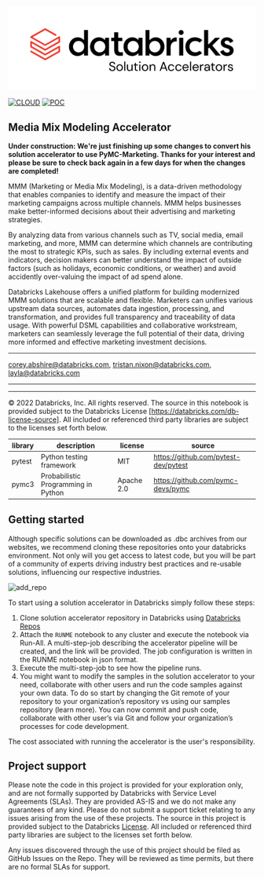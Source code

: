 ![image](https://github.com/databricks-industry-solutions/.github/raw/main/profile/solacc_logo_wide.png)

[![CLOUD](https://img.shields.io/badge/CLOUD-ALL-blue?logo=googlecloud&style=for-the-badge)](https://cloud.google.com/databricks)
[![POC](https://img.shields.io/badge/POC-10_days-green?style=for-the-badge)](https://databricks.com/try-databricks)


## Media Mix Modeling Accelerator

**Under construction: We're just finishing up some changes to convert his solution accelerator to use PyMC-Marketing. Thanks for your interest and please be sure to check back again in a few days for when the changes are completed!**

MMM (Marketing or Media Mix Modeling), is a data-driven methodology that enables companies to identify and measure the impact of their marketing campaigns across multiple channels.  MMM helps businesses make better-informed decisions about their advertising and marketing strategies. 

By analyzing data from various channels such as TV, social media, email marketing, and more, MMM can determine which channels are contributing the most to strategic KPIs, such as sales. By including external events and indicators, decision makers can better understand the impact of outside factors (such as holidays, economic conditions, or weather) and avoid accidently over-valuing the impact of ad spend alone.

Databricks Lakehouse offers a unified platform for building modernized MMM solutions that are scalable and flexible. Marketers can unifies various upstream data sources, automates data ingestion, processing, and transformation, and provides full transparency and traceability of data usage. With powerful DSML capabilities and collaborative workstream, marketers can seamlessly leverage the full potential of their data, driving more informed and effective marketing investment decisions. 


___
<corey.abshire@databricks.com>,  <tristan.nixon@databricks.com>,  <layla@databricks.com>

___

<arch image>

___

&copy; 2022 Databricks, Inc. All rights reserved. The source in this notebook is provided subject to the Databricks License [https://databricks.com/db-license-source].  All included or referenced third party libraries are subject to the licenses set forth below.

| library                                | description             | license    | source                                              |
|----------------------------------------|-------------------------|------------|-----------------------------------------------------|
| pytest                                 | Python testing framework      | MIT        | https://github.com/pytest-dev/pytest                      |
| pymc3 | Probabilistic Programming in Python | Apache 2.0 | https://github.com/pymc-devs/pymc |

## Getting started

Although specific solutions can be downloaded as .dbc archives from our websites, we recommend cloning these repositories onto your databricks environment. Not only will you get access to latest code, but you will be part of a community of experts driving industry best practices and re-usable solutions, influencing our respective industries. 

<img width="500" alt="add_repo" src="https://user-images.githubusercontent.com/4445837/177207338-65135b10-8ccc-4d17-be21-09416c861a76.png">

To start using a solution accelerator in Databricks simply follow these steps: 

1. Clone solution accelerator repository in Databricks using [Databricks Repos](https://www.databricks.com/product/repos)
2. Attach the `RUNME` notebook to any cluster and execute the notebook via Run-All. A multi-step-job describing the accelerator pipeline will be created, and the link will be provided. The job configuration is written in the RUNME notebook in json format. 
3. Execute the multi-step-job to see how the pipeline runs. 
4. You might want to modify the samples in the solution accelerator to your need, collaborate with other users and run the code samples against your own data. To do so start by changing the Git remote of your repository  to your organization’s repository vs using our samples repository (learn more). You can now commit and push code, collaborate with other user’s via Git and follow your organization’s processes for code development.

The cost associated with running the accelerator is the user's responsibility.


## Project support 

Please note the code in this project is provided for your exploration only, and are not formally supported by Databricks with Service Level Agreements (SLAs). They are provided AS-IS and we do not make any guarantees of any kind. Please do not submit a support ticket relating to any issues arising from the use of these projects. The source in this project is provided subject to the Databricks [License](./LICENSE). All included or referenced third party libraries are subject to the licenses set forth below.

Any issues discovered through the use of this project should be filed as GitHub Issues on the Repo. They will be reviewed as time permits, but there are no formal SLAs for support. 
